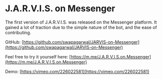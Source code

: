 # J.A.R.V.I.S. on Messenger

The first version of J.A.R.V.I.S. was released on the Messenger platform. It gained a lot of traction due to the simple nature of the bot, and the ease of contributing.

GitHub: [https://github.com/swapagarwal/JARVIS-on-Messenger](https://github.com/swapagarwal/JARVIS-on-Messenger)

Feel free to try it yourself here: [https://m.me/J.A.R.V.I.S.on.Messenger](https://m.me/J.A.R.V.I.S.on.Messenger)

Demo: [https://vimeo.com/226022581](https://vimeo.com/226022581)
